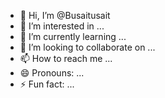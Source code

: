 - 👋 Hi, I’m @Busaitusait
- 👀 I’m interested in ...
- 🌱 I’m currently learning ...
- 💞️ I’m looking to collaborate on ...
- 📫 How to reach me ...
- 😄 Pronouns: ...
- ⚡ Fun fact: ...

<!---
Busaitusait/Busaitusait is a ✨ special ✨ repository because its `README.md` (this file) appears on your GitHub profile.
You can click the Preview link to take a look at your changes.
--->
